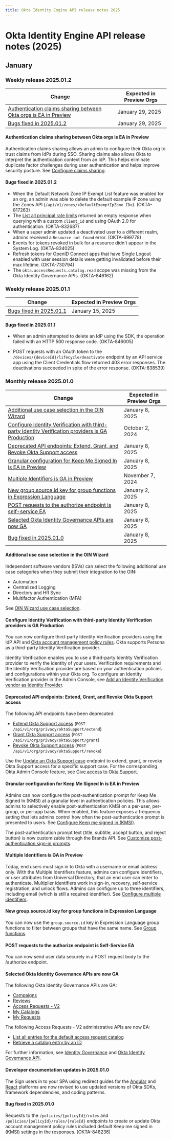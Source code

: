 ```yaml
---
title: Okta Identity Engine API release notes 2025
---
```


<ApiLifecycle access="ie" />

# Okta Identity Engine API release notes (2025)

## January

### Weekly release 2025.01.2

| Change | Expected in Preview Orgs |
|--------|--------------------------|
| [Authentication claims sharing between Okta orgs is EA in Preview]() | January 29, 2025 |
| [Bugs fixed in 2025.01.2](#bugs-fixed-in-2025-01-2) | January 29, 2025 |

#### Authentication claims sharing between Okta orgs is EA in Preview

Authentication claims sharing allows an admin to configure their Okta org to trust claims from IdPs during SSO. Sharing claims also allows Okta to interpret the authentication context from an IdP. This helps eliminate duplicate factor challenges during user authentication and helps improve security posture. See [Configure claims sharing](/docs/guides/configure-claims-sharing/oktasaml/main/).<!-- ORG2ORG_CLAIMS_SHARING OKTA-856733 -->

#### Bugs fixed in 2025.01.2

* When the Default Network Zone IP Exempt List feature was enabled for an org, an admin was able to delete the default example IP zone using the Zones API (`/api/v1/zones/<DefaultExemptIpZone ID>`). (OKTA-817263)
* The [List all principal rate limits](https://developer.okta.com/docs/api/openapi/okta-management/management/tag/PrincipalRateLimit/#tag/PrincipalRateLimit/operation/listPrincipalRateLimitEntities) returned an empty response when querying with a custom `client_id` and using OAuth 2.0 for authentication.  (OKTA-832687)
* When a super admin updated a deactivated user to a different realm, admins received a `Resource not found` error. (OKTA-699778)
* Events for tokens revoked in bulk for a resource didn't appear in the System Log. (OKTA-834025)
* Refresh tokens for OpenID Connect apps that have Single Logout enabled with user session details were getting invalidated before their max lifetime. (OKTA-730794)
* The `okta.accessRequests.catalog.read` scope was missing from the Okta Identity Governance APIs. (OKTA-846162) <!-- To be moved to IGA RN -->

### Weekly release 2025.01.1

| Change | Expected in Preview Orgs |
|--------|--------------------------|
| [Bugs fixed in 2025.01.1](#bugs-fixed-in-2025-01-1)| January 15, 2025 |

#### Bugs fixed in 2025.01.1

* When an admin attempted to delete an IdP using the SDK, the operation failed with an HTTP 500 response code. (OKTA-846005)

* POST requests with an OAuth token to the `/devices/{deviceId}/lifecycle/deactivate` endpoint by an API service app using the Client Credentials flow returned 403 error responses. The deactivations succeeded in spite of the error response. (OKTA-838539)

### Monthly release 2025.01.0

| Change | Expected in Preview Orgs |
|--------|--------------------------|
| [Additional use case selection in the OIN Wizard](#additional-use-case-selection-in-the-oin-wizard) | January 8, 2025 |
| [Configure Identity Verification with third-party Identity Verification providers is GA Production](#configure-identity-verification-with-third-party-identity-verification-providers-is-ga-production) | October 2, 2024|
| [Deprecated API endpoints: Extend, Grant, and Revoke Okta Support access](#deprecated-api-endpoints-extend-grant-and-revoke-okta-support-access) | January 8, 2025 |
| [Granular configuration for Keep Me Signed In is EA in Preview](#granular-configuration-for-keep-me-signed-in-is-ea-in-preview) | January 8, 2025 |
| [Multiple Identifiers is GA in Preview](#multiple-identifiers-is-ga-in-preview) | November 7, 2024 |
| [New group.source.id key for group functions in Expression Language](#new-group-source-id-key-for-group-functions-in-expression-language) | January 2, 2025 |
| [POST requests to the authorize endpoint is self-service EA](#post-requests-to-the-authorize-endpoint-is-self-service-ea) | January 8, 2025 |
| [Selected Okta Identity Governance APIs are now GA](#selected-okta-identity-governance-apis-are-now-ga) | January 8, 2025 |
| [Bug fixed in 2025.01.0](#bug-fixed-in-2025-01-0)| January 8, 2025 |

#### Additional use case selection in the OIN Wizard

Independent software vendors (ISVs) can select the following additional use case categories when they submit their integration to the OIN:

* Automation
* Centralized Logging
* Directory and HR Sync
* Multifactor Authentication (MFA)

See [OIN Wizard use case selection](/docs/guides/submit-app-prereq/main/#oin-wizard-use-case-selection). <!-- OKTA-843778 -->

#### Configure Identity Verification with third-party Identity Verification providers is GA Production

You can now configure third-party Identity Verification providers using the IdP API and [Okta account management policy rules](/docs/guides/okta-account-management-policy/main/). Okta supports Persona as a third-party Identity Verification provider.

Identity Verification enables you to use a third-party Identity Verification provider to verify the identity of your users. Verification requirements and the Identity Verification provider are based on your authentication policies and configurations within your Okta org. To configure an Identity Verification provider in the Admin Console, see [Add an Identity Verification vendor as Identity Provider](https://help.okta.com/okta_help.htm?type=oie&id=id-verification). <!-- OKTA-803683 -->

#### Deprecated API endpoints: Extend, Grant, and Revoke Okta Support access

The following API endpoints have been deprecated:

* [Extend Okta Support access](https://developer.okta.com/docs/api/openapi/okta-management/management/tag/OrgSettingSupport/#tag/OrgSettingSupport/operation/extendOktaSupport) (`POST /api/v1/org/privacy/oktaSupport/extend`)
* [Grant Okta Support access](https://developer.okta.com/docs/api/openapi/okta-management/management/tag/OrgSettingSupport/#tag/OrgSettingSupport/operation/grantOktaSupport) (`POST /api/v1/org/privacy/oktaSupport/grant`)
* [Revoke Okta Support access](https://developer.okta.com/docs/api/openapi/okta-management/management/tag/OrgSettingSupport/#tag/OrgSettingSupport/operation/revokeOktaSupport) (`POST /api/v1/org/privacy/oktaSupport/revoke`)

Use the [Update an Okta Support case](https://developer.okta.com/docs/api/openapi/okta-management/management/tag/OrgSettingSupport/#tag/OrgSettingSupport/operation/updateOktaSupportCase) endpoint to extend, grant, or revoke Okta Support access for a specific support case. For the corresponding Okta Admin Console feature, see [Give access to Okta Support](https://help.okta.com/okta_help.htm?type=oie&id=settings-support-access). <!-- OKTA-823338 -->

#### Granular configuration for Keep Me Signed In is EA in Preview

Admins can now configure the post-authentication prompt for Keep Me Signed In (KMSI) at a granular level in authentication policies. This allows admins to selectively enable post-authentication KMSI on a per-user, per-group, or per-app basis. When enabled, this feature exposes a frequency setting that lets admins control how often the post-authentication prompt is presented to users. See [Configure Keep me signed in (KMSI)](/docs/guides/keep-me-signed-in/main/).

The post-authentication prompt text (title, subtitle, accept button, and reject button) is now customizable through the Brands API. See [Customize post-authentication sign-in prompts](/docs/guides/keep-me-signed-in/main/#customize-post-authentication-sign-in-prompts). <!-- OKTA-791596 FF: POST_AUTH_KMSI_IN_AUTH_POLICY  -->

#### Multiple Identifiers is GA in Preview

Today, end users must sign in to Okta with a username or email address only. With the Multiple Identifiers feature, admins can configure identifiers, or user attributes from Universal Directory, that an end user can enter to authenticate. Multiplier identifiers work in sign-in, recovery, self-service registration, and unlock flows. Admins can configure up to three identifiers, including email (which is still a required identifier). See [Configure multiple identifiers](/docs/guides/multiple-identifiers/main/). <!-- OKTA-687191  FF: MULTIPLE_IDENTIFIERS -->

#### New group.source.id key for group functions in Expression Language

You can now use the `group.source.id` key in Expression Language group functions to filter between groups that have the same name. See [Group functions](/docs/reference/okta-expression-language-in-identity-engine/#group-functions). <!-- OKTA-832132 -->

#### POST requests to the authorize endpoint is Self-Service EA

You can now send user data securely in a POST request body to the /authorize endpoint. <!-- https://oktainc.atlassian.net/browse/OKTA-827104#icft=OKTA-827104 OAUTH2_AUTHORIZE_WITH_POST -->

#### Selected Okta Identity Governance APIs are now GA

The following Okta Identity Governance APIs are GA:

* [Campaigns](https://developer.okta.com/docs/api/iga/openapi/governance.api/tag/Campaigns/)
* [Reviews](https://developer.okta.com/docs/api/iga/openapi/governance.api/tag/Reviews/)
* [Access Requests - V2](https://developer.okta.com/docs/api/iga/openapi/governance.requests.admin.v2/tag/Request-Conditions/)
* [My Catalogs](https://developer.okta.com/docs/api/iga/openapi/governance.requests.enduser.v2/tag/My-Catalogs/)
* [My Requests](https://developer.okta.com/docs/api/iga/openapi/governance.requests.enduser.v2/tag/My-Requests/)

The following Access Requests - V2 administrative APIs are now EA:

* [List all entries for the default access request catalog](https://developer.okta.com/docs/api/iga/openapi/governance.requests.admin.v2/tag/Catalogs/#tag/Catalogs/operation/listAllDefaultEntriesV2)
* [Retrieve a catalog entry by an ID](https://developer.okta.com/docs/api/iga/openapi/governance.requests.admin.v2/tag/Catalogs/#tag/Catalogs/operation/getCatalogEntryV2)

For further information, see [Identity Governance](https://help.okta.com/okta_help.htm?type=oie&id=ext-iga) and [Okta Identity Governance API](https://developer.okta.com/docs/api/iga/).<!--OKTA-848466-->

#### Developer documentation updates in 2025.01.0

The Sign users in to your SPA using redirect guides for the [Angular](/docs/guides/sign-into-spa-redirect/angular/main/) and [React](/docs/guides/sign-into-spa-redirect/react/main/) platforms are now revised to use updated versions of Okta SDKs, framework dependencies, and coding patterns.

#### Bug fixed in 2025.01.0

Requests to the `/policies/{policyId}/rules` and `/policies/{policyId}/rules/{ruleId}` endpoints to create or update Okta account management policy rules included default Keep me signed in (KMSI) settings in the responses. (OKTA-848236)
